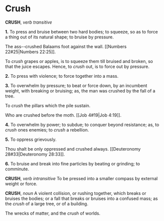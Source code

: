# Crush

**CRUSH**, _verb transitive_

**1.** To press and bruise between two hard bodies; to squeeze, so as to force a thing out of its natural shape; to bruise by pressure.

The ass--crushed Balaams foot against the wall. [[Numbers 22#25|Numbers 22:25]].

To _crush_ grapes or apples, is to squeeze them till bruised and broken, so that the juice escapes. Hence, to _crush_ out, is to force out by pressure.

**2.** To press with violence; to force together into a mass.

**3.** To overwhelm by pressure; to beat or force down, by an incumbent weight, with breaking or bruising; as, the man was crushed by the fall of a tree.

To _crush_ the pillars which the pile sustain.

Who are crushed before the moth. [[Job 4#19|Job 4:19]].

**4.** To overwhelm by power; to subdue; to conquer beyond resistance; as, to _crush_ ones enemies; to _crush_ a rebellion.

**5.** To oppress grievously.

Thou shalt be only oppressed and crushed always. [[Deuteronomy 28#33|Deuteronomy 28:33]].

**6.** To bruise and break into fine particles by beating or grinding; to comminute.

**CRUSH**, _verb intransitive_ To be pressed into a smaller compass by external weight or force.

**CRUSH**, _noun_ A violent collision, or rushing together, which breaks or bruises the bodies; or a fall that breaks or bruises into a confused mass; as the _crush_ of a large tree, or of a building.

The wrecks of matter, and the _crush_ of worlds.